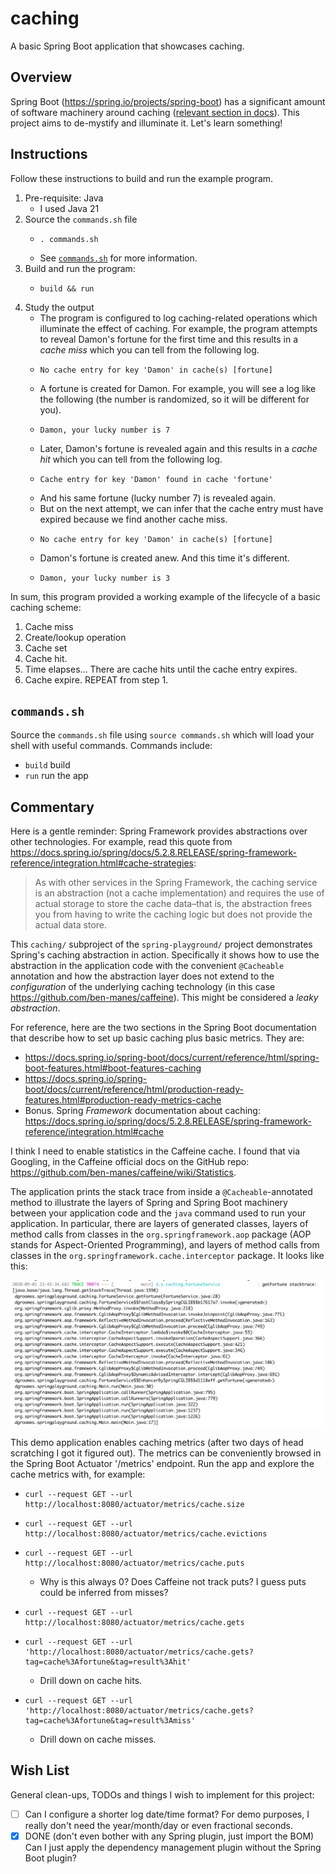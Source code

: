 # caching

A basic Spring Boot application that showcases caching.


## Overview

Spring Boot (<https://spring.io/projects/spring-boot>) has a significant amount of software machinery around
caching ([relevant section in docs](https://docs.spring.io/spring-boot/docs/current/reference/html/spring-boot-features.html#boot-features-caching)).
This project aims to de-mystify and illuminate it. Let's learn something!


## Instructions

Follow these instructions to build and run the example program.

1. Pre-requisite: Java
    * I used Java 21
2. Source the `commands.sh` file
    * ```shell
      . commands.sh
      ```
    * See [`commands.sh`](#commandssh) for more information.
3. Build and run the program:
    * ```shell
      build && run
      ```
4. Study the output
    * The program is configured to log caching-related operations which illuminate the effect of caching. For example,
      the program attempts to reveal Damon's fortune for the first time and this results in a *cache miss* which you can
      tell from the following log.
    * ```text
      No cache entry for key 'Damon' in cache(s) [fortune]
      ```
    * A fortune is created for Damon. For example, you will see a log like the following (the number is randomized, so 
      it will be different for you).
    * ```text
      Damon, your lucky number is 7
      ```
    * Later, Damon's fortune is revealed again and this results in a *cache hit* which you can tell from the following
      log.
    * ```text
      Cache entry for key 'Damon' found in cache 'fortune'
      ```
    * And his same fortune (lucky number 7) is revealed again.
    * But on the next attempt, we can infer that the cache entry must have expired because we find another cache miss.
    * ```text
      No cache entry for key 'Damon' in cache(s) [fortune]
      ```
    * Damon's fortune is created anew. And this time it's different.
    * ```text
      Damon, your lucky number is 3
      ``` 

In sum, this program provided a working example of the lifecycle of a basic caching scheme:

1. Cache miss
2. Create/lookup operation
3. Cache set
4. Cache hit.
5. Time elapses... There are cache hits until the cache entry expires. 
6. Cache expire. REPEAT from step 1.  


## `commands.sh`

Source the `commands.sh` file using `source commands.sh` which will load your shell with useful commands. Commands
include:

* `build` build
* `run` run the app


## Commentary

Here is a gentle reminder: Spring Framework provides abstractions over other technologies. For example, read this quote
from <https://docs.spring.io/spring/docs/5.2.8.RELEASE/spring-framework-reference/integration.html#cache-strategies>:

> As with other services in the Spring Framework, the caching service is an abstraction (not a cache implementation) and requires the use of actual storage to store the cache data–that is, the abstraction frees you from having to write the caching logic but does not provide the actual data store.

This `caching/` subproject of the `spring-playground/` project demonstrates Spring's caching abstraction in action.
Specifically it shows how to use the abstraction in the application code with the convenient `@Cacheable` annotation and
how the abstraction layer does not extend to the *configuration* of the underlying caching technology (in this case
<https://github.com/ben-manes/caffeine>). This might be considered a *leaky abstraction*.

For reference, here are the two sections in the Spring Boot documentation that describe how to set up basic caching plus
basic metrics. They are:

* <https://docs.spring.io/spring-boot/docs/current/reference/html/spring-boot-features.html#boot-features-caching>
* <https://docs.spring.io/spring-boot/docs/current/reference/html/production-ready-features.html#production-ready-metrics-cache>
* Bonus. Spring *Framework* documentation about
  caching: <https://docs.spring.io/spring/docs/5.2.8.RELEASE/spring-framework-reference/integration.html#cache>

I think I need to enable statistics in the Caffeine cache. I found that via Googling, in the Caffeine official docs on
the GitHub repo: <https://github.com/ben-manes/caffeine/wiki/Statistics>.

The application prints the stack trace from inside a `@Cacheable`-annotated method to illustrate the layers of Spring
and Spring Boot machinery between your application code and the `java` command used to run your application. In
particular, there are layers of generated classes, layers of method calls from classes in the `org.springframework.aop`
package (AOP stands for Aspect-Oriented Programming), and layers of method calls from classes in
the `org.springframework.cache.interceptor`
package. It looks like this:

<img alt="stack trace" src="screenshots/stack-trace.png" width="1000"/>

This demo application enables caching metrics (after two days of head scratching I got it figured out). The metrics can
be conveniently browsed in the Spring Boot Actuator '/metrics' endpoint. Run the app and explore the cache metrics with,
for example:

* ```shell
  curl --request GET --url http://localhost:8080/actuator/metrics/cache.size
  ```
* ```shell
  curl --request GET --url http://localhost:8080/actuator/metrics/cache.evictions
  ```
* ```shell
  curl --request GET --url http://localhost:8080/actuator/metrics/cache.puts
  ```
  * Why is this always 0? Does Caffeine not track puts? I guess puts could be inferred from misses?
* ```shell
  curl --request GET --url http://localhost:8080/actuator/metrics/cache.gets
  ```
* ```shell
  curl --request GET --url 'http://localhost:8080/actuator/metrics/cache.gets?tag=cache%3Afortune&tag=result%3Ahit'
  ```
  * Drill down on cache hits.
* ```shell
  curl --request GET --url 'http://localhost:8080/actuator/metrics/cache.gets?tag=cache%3Afortune&tag=result%3Amiss'
  ```
  * Drill down on cache misses. 


## Wish List

General clean-ups, TODOs and things I wish to implement for this project:

* [ ] Can I configure a shorter log date/time format? For demo purposes, I really don't need the year/month/day or
  even fractional seconds.
* [x] DONE (don't even bother with any Spring plugin, just import the BOM) Can I just apply the dependency management plugin without the Spring Boot plugin?
